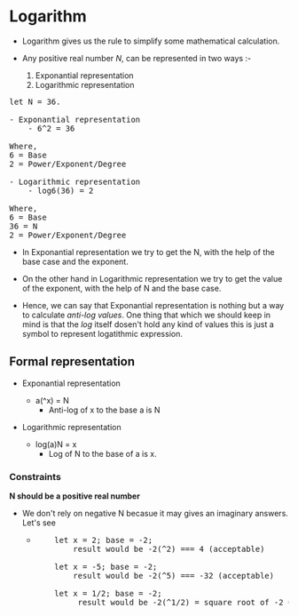 # Logarithm

- Logarithm gives us the rule to simplify some mathematical calculation.

- Any positive real number _N_, can be represented in two ways :-
  1. Exponantial representation
  2. Logarithmic representation

<pre>
let N = 36. 

- Exponantial representation
    - 6^2 = 36

Where, 
6 = Base
2 = Power/Exponent/Degree

- Logarithmic representation
    - log6(36) = 2

Where,
6 = Base
36 = N
2 = Power/Exponent/Degree
</pre>

- In Exponantial representation we try to get the N, with the help of the base case and the exponent.
- On the other hand in Logarithmic representation we try to get the value of the exponent, with the help of N and the base case.

- Hence, we can say that Exponantial representation is nothing but a way to calculate _anti-log values_. One thing that which we should keep in mind is that the _log_ itself dosen't hold any kind of values this is just a symbol to represent logatithmic expression.

## Formal representation

- Exponantial representation

  - a(^x) = N
    - Anti-log of x to the base a is N

- Logarithmic representation
  - log(a)N = x
    - Log of N to the base of a is x.

### **Constraints**

**N should be a positive real number**

- We don't rely on negative N becasue it may gives an imaginary answers. Let's see

  - <pre>
        let x = 2; base = -2; 
            result would be -2(^2) === 4 (acceptable)
    
        let x = -5; base = -2;
            result would be -2(^5) === -32 (acceptable)
    
        let x = 1/2; base = -2;
             result would be -2(^1/2) = square root of -2 ===> Imaginary value ===> 2i (not-acceptable)
    </pre>
